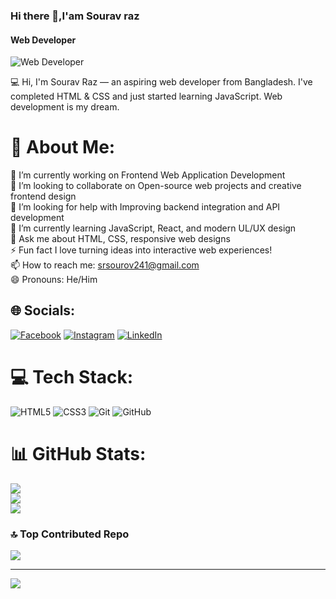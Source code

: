 



### Hi there 👋,I'am Sourav raz
#### Web Developer
![Web Developer](https://scontent.fdac195-1.fna.fbcdn.net/v/t39.30808-6/569261686_788124627331727_8565374747415905832_n.png?stp=dst-png_s960x960&_nc_cat=107&ccb=1-7&_nc_sid=cc71e4&_nc_ohc=ij9q2wWpXXkQ7kNvwGJGzPS&_nc_oc=AdnbqR3rQcUIGd-Djgyh4vKQgP3fLXSIxvhUfIHbdwVUJdLr6jPmbetrSYY1Tgx1ceQ&_nc_zt=23&_nc_ht=scontent.fdac195-1.fna&_nc_gid=8HWYdc5-US68xgQxWRgHog&oh=00_AfcWLrdgjNFTh6lZ8-RvngeBPY3EQYZg4BWMbeH98JfHbQ&oe=68FD7731)

💻 Hi, I'm Sourav Raz — an aspiring web developer from Bangladesh. I've completed HTML & CSS and just started learning JavaScript. Web development is my dream.


# 💫 About Me:
🔭 I’m currently working on Frontend Web Application Development <br>👯 I’m looking to collaborate on Open-source web projects and creative frontend design<br>🤝 I’m looking for help with Improving backend integration and API development<br>🌱 I’m currently learning JavaScript, React, and modern UL/UX design<br>💬 Ask me about  HTML, CSS, responsive web designs<br>⚡ Fun fact I love turning ideas into interactive web experiences!<br>📫 How to reach me: srsourov241@gmail.com <br>😄 Pronouns: He/Him


## 🌐 Socials:
[![Facebook](https://img.shields.io/badge/Facebook-%231877F2.svg?logo=Facebook&logoColor=white)](https://facebook.com/srsourav.raz) [![Instagram](https://img.shields.io/badge/Instagram-%23E4405F.svg?logo=Instagram&logoColor=white)](https://instagram.com/sr_sourav_13/) [![LinkedIn](https://img.shields.io/badge/LinkedIn-%230077B5.svg?logo=linkedin&logoColor=white)](https://linkedin.com/in/sourav-rajbongshi-7b3459374/) 

# 💻 Tech Stack:
![HTML5](https://img.shields.io/badge/html5-%23E34F26.svg?style=for-the-badge&logo=html5&logoColor=white) ![CSS3](https://img.shields.io/badge/css3-%231572B6.svg?style=for-the-badge&logo=css3&logoColor=white) ![Git](https://img.shields.io/badge/git-%23F05033.svg?style=for-the-badge&logo=git&logoColor=white) ![GitHub](https://img.shields.io/badge/github-%23121011.svg?style=for-the-badge&logo=github&logoColor=white)
# 📊 GitHub Stats:
![](https://github-readme-stats.vercel.app/api?username=sourav-raj13&theme=highcontrast&hide_border=false&include_all_commits=true&count_private=true)<br/>
![](https://nirzak-streak-stats.vercel.app/?user=sourav-raj13&theme=highcontrast&hide_border=false)<br/>
![](https://github-readme-stats.vercel.app/api/top-langs/?username=sourav-raj13&theme=highcontrast&hide_border=false&include_all_commits=true&count_private=true&layout=compact)

### 🔝 Top Contributed Repo
![](https://github-contributor-stats.vercel.app/api?username=sourav-raj13&limit=5&theme=tokyonight&combine_all_yearly_contributions=true)

---
[![](https://visitcount.itsvg.in/api?id=sourav-raj13&icon=0&color=0)](https://visitcount.itsvg.in)

<!-- Proudly created with GPRM ( https://gprm.itsvg.in ) -->
